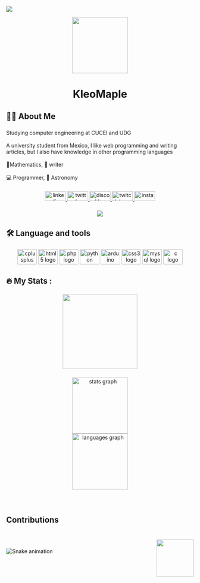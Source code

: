 ![](https://hit.yhype.me/github/profile?user_id=88137469)
<div align="center">
  <img height="150" src="https://camo.githubusercontent.com/415c65bc4ab0f2d3bab5089910aea31730b5ce044c30860c8d129601ef3b26ff/68747470733a2f2f77616c6669656769662e66696c65732e776f726470726573732e636f6d2f323032302f31312f6f75742d7472616e73706172656e742d35322e676966"  />
</div>

###

<h1 align="center">KleoMaple</h1>

###

<h2 align="left">👩‍💻  About Me</h2>

###

<p align="left">Studying computer engineering at CUCEI and UDG<br><br>A university student from Mexico, I like web programming and writing articles, but I also have knowledge in other programming languages<br><br>🧮Mathematics, 📝 writer<br><br>💻 Programmer, 🌌 Astronomy</p>

###

<div align="center">
  <a href="https://www.linkedin.com/in/carlos-andres-chico-aguayo-b0b158218/" target="_blank">
    <img src="https://raw.githubusercontent.com/maurodesouza/profile-readme-generator/master/src/assets/icons/social/linkedin/default.svg" width="56" height="26" alt="linkedin logo"  />
  </a>
  <a href="https://twitter.com/Lechugasai45" target="_blank">
    <img src="https://raw.githubusercontent.com/maurodesouza/profile-readme-generator/master/src/assets/icons/social/twitter/default.svg" width="56" height="26" alt="twitter logo"  />
  </a>
  <a href="https://discordapp.com/users/347537217519878145" target="_blank">
    <img src="https://raw.githubusercontent.com/maurodesouza/profile-readme-generator/master/src/assets/icons/social/discord/default.svg" width="56" height="26" alt="discord logo"  />
  </a>
  <a href="https://www.twitch.tv/kleo_master" target="_blank">
    <img src="https://raw.githubusercontent.com/maurodesouza/profile-readme-generator/master/src/assets/icons/social/twitch/default.svg" width="56" height="26" alt="twitch logo"  />
  </a>
  <a href="https://www.instagram.com/kleo_caos/" target="_blank">
    <img src="https://raw.githubusercontent.com/maurodesouza/profile-readme-generator/master/src/assets/icons/social/instagram/default.svg" width="56" height="26" alt="instagram logo"  />
  </a>
</div>

###

<div align="center">
  <img src="https://visitor-badge.laobi.icu/badge?page_id=KL.KL&"  />
</div>

###

<h2 align="left">🛠 Language and tools</h2>

###

<div align="center">
  <img src="https://cdn.jsdelivr.net/gh/devicons/devicon/icons/cplusplus/cplusplus-original.svg" height="40" width="52" alt="cplusplus logo"  />
  <img src="https://cdn.jsdelivr.net/gh/devicons/devicon/icons/html5/html5-original.svg" height="40" width="52" alt="html5 logo"  />
  <img src="https://cdn.jsdelivr.net/gh/devicons/devicon/icons/php/php-original.svg" height="40" width="52" alt="php logo"  />
  <img src="https://cdn.jsdelivr.net/gh/devicons/devicon/icons/python/python-original.svg" height="40" width="52" alt="python logo"  />
  <img src="https://cdn.jsdelivr.net/gh/devicons/devicon/icons/arduino/arduino-original.svg" height="40" width="52" alt="arduino logo"  />
  <img src="https://cdn.jsdelivr.net/gh/devicons/devicon/icons/css3/css3-original.svg" height="40" width="52" alt="css3 logo"  />
  <img src="https://cdn.jsdelivr.net/gh/devicons/devicon/icons/mysql/mysql-original-wordmark.svg" height="40" width="52" alt="mysql logo"  />
  <img src="https://cdn.jsdelivr.net/gh/devicons/devicon/icons/c/c-original.svg" height="40" width="52" alt="c logo"  />
</div>

###

<h2 align="left">🔥   My Stats :</h2>

###

<div align="center">
  <img height="200" src="https://camo.githubusercontent.com/83abf231c45d8ff6c72874b691b8d64c228e49e26c6b1dfa04588f8aa1731c39/68747470733a2f2f6d622e737262322e6f72672f6174746163686d656e74732f736d6f6c2d616d652d6769662e34323836332f"  />
</div>

###

<div align="center">
  <img src="https://github-readme-stats.vercel.app/api?username=KleoMaple&hide_title=false&hide_rank=false&show_icons=true&include_all_commits=true&count_private=true&disable_animations=false&theme=monokai&locale=en&hide_border=true&order=1&custom_title=KleoMaple" height="150" alt="stats graph" /> <br>
  <img src="https://github-readme-stats.vercel.app/api/top-langs?username=KleoMaple&locale=en&hide_title=false&layout=compact&card_width=320&langs_count=5&theme=discord_old_blurple&hide_border=true&order=2" height="150" alt="languages graph"  />
</div>

###

<br clear="both">

<h2 align="left">Contributions</h2>

###

<br clear="both">

<img align="right" height="100" src="https://camo.githubusercontent.com/e0e8c64df04e7c7512f1038d4f71d35285f69b1b90828535ee1339f00cf76172/68747470733a2f2f77616c6669656769662e66696c65732e776f726470726573732e636f6d2f323032312f30352f6f75742d7472616e73706172656e742d31342e676966"  />

###

<img src="https://raw.githubusercontent.com/KL/KL/blob/output/snake.svg" alt="Snake animation" />

###
